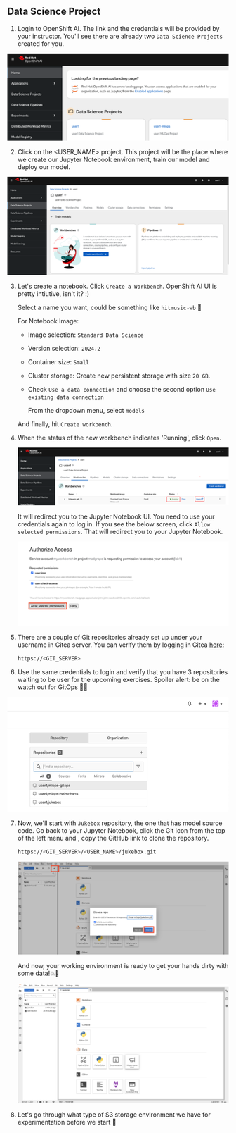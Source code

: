 ## Data Science Project

1. Login to OpenShift AI. The link and the credentials will be provided by your instructor. You'll see there are already two `Data Science Projects` created for you. 

![openshiftai.png](./images/openshiftai.png)

2. Click on the <USER_NAME> project. This project will be the place where we create our Jupyter Notebook environment, train our model and deploy our model.

![datascienceproject-2.png](./images/datascienceproject-2.png)


3. Let's create a notebook. Click `Create a Workbench`. OpenShift AI UI is pretty intiutive, isn't it? :)

   Select a name you want, could be something like `hitmusic-wb` 🎺

    For Notebook Image: 

    - Image selection: `Standard Data Science`

    - Version selection: `2024.2`

    - Container size: `Small`
    - Cluster storage: Create new persistent storage with size `20 GB`. 
    
    - Check `Use a data connection` and choose the second option `Use existing data connection`
    
      From the dropdown menu, select `models`
       

    And finally, hit `Create workbench`.

4. When the status of the new workbench indicates 'Running', click `Open`.

    ![create-a-workbench.png](./images/create-a-workbench.png)

   It will redirect you to the Jupyter Notebook UI. You need to use your credentials again to log in. If you see the below screen, click `Allow selected permissions`. That will redirect you to your Jupyter Notebook.

    ![create-a-workbench-4.png](./images/create-a-workbench-4.png)

5. There are a couple of Git repositories already set up under your username in Gitea server. You can verify them by logging in Gitea [here](https://<GIT_SERVER>):

    ```bash
    https://<GIT_SERVER>
    ```
6. Use the same credentials to login and verify that you have 3 repositories waiting to be user for the upcoming exercises. Spoiler alert: be on the watch out for GitOps 🦄🔥

  ![gitrepositories.png](./images/gitrepositories.png)

7. Now, we'll start with `Jukebox` repository, the one that has model source code. Go back to your Jupyter Notebook, click the Git icon from the top of the left menu and , copy the GitHub link to clone the repository.

    ```bash
    https://<GIT_SERVER>/<USER_NAME>/jukebox.git
    ```

    ![notebook-clone-repo.png](./images/notebook-clone-repo.png)

    And now, your working environment is ready to get your hands dirty with some data!💥💪

    ![jupyter-notebook-ui.png](./images/jupyter-notebook-ui.png)

7. Let's go through what type of S3 storage environment we have for experimentation before we start 🫡
